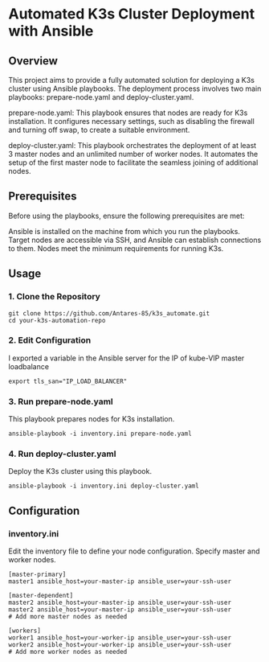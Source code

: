# Automated K3s Cluster Deployment with Ansible
## Overview
This project aims to provide a fully automated solution for deploying a K3s cluster using Ansible playbooks. The deployment process involves two main playbooks: prepare-node.yaml and deploy-cluster.yaml.

prepare-node.yaml: This playbook ensures that nodes are ready for K3s installation. It configures necessary settings, such as disabling the firewall and turning off swap, to create a suitable environment.

deploy-cluster.yaml: This playbook orchestrates the deployment of at least 3 master nodes and an unlimited number of worker nodes. It automates the setup of the first master node to facilitate the seamless joining of additional nodes.

## Prerequisites
Before using the playbooks, ensure the following prerequisites are met:

Ansible is installed on the machine from which you run the playbooks.
Target nodes are accessible via SSH, and Ansible can establish connections to them.
Nodes meet the minimum requirements for running K3s.
## Usage
### 1. Clone the Repository
```
git clone https://github.com/Antares-85/k3s_automate.git
cd your-k3s-automation-repo
```
### 2. Edit Configuration
I exported a variable in the Ansible server for the IP of kube-VIP master loadbalance
```
export tls_san="IP_LOAD_BALANCER"
```
### 3. Run prepare-node.yaml
This playbook prepares nodes for K3s installation.

```
ansible-playbook -i inventory.ini prepare-node.yaml
```
### 4. Run deploy-cluster.yaml
Deploy the K3s cluster using this playbook.

```
ansible-playbook -i inventory.ini deploy-cluster.yaml
```
## Configuration
### inventory.ini
Edit the inventory file to define your node configuration. Specify master and worker nodes.

```
[master-primary]
master1 ansible_host=your-master-ip ansible_user=your-ssh-user

[master-dependent]
master2 ansible_host=your-master-ip ansible_user=your-ssh-user
master2 ansible_host=your-master-ip ansible_user=your-ssh-user
# Add more master nodes as needed

[workers]
worker1 ansible_host=your-worker-ip ansible_user=your-ssh-user
worker2 ansible_host=your-worker-ip ansible_user=your-ssh-user
# Add more worker nodes as needed
```

